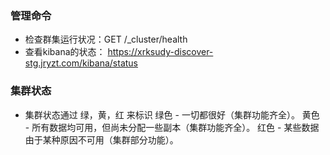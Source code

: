### 管理命令

* 检查群集运行状况：GET /_cluster/health
* 查看kibana的状态： https://xrksudy-discover-stg.jryzt.com/kibana/status

### 集群状态

* 集群状态通过 绿，黄，红 来标识
    绿色 - 一切都很好（集群功能齐全）。
    黄色 - 所有数据均可用，但尚未分配一些副本（集群功能齐全）。
    红色 - 某些数据由于某种原因不可用（集群部分功能）。

